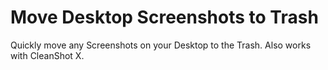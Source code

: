 # Move Desktop Screenshots to Trash

Quickly move any Screenshots on your Desktop to the Trash. Also works with CleanShot X.

